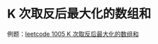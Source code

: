 # K 次取反后最大化的数组和

例题：[leetcode 1005 K 次取反后最大化的数组和](https://leetcode.cn/problems/maximize-sum-of-array-after-k-negations/description/)
